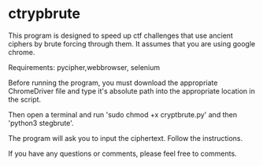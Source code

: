 # ctrypbrute
This program is designed to speed up ctf challenges that use ancient ciphers by brute forcing through them. It assumes that you are using google chrome.

Requirements: pycipher,webbrowser, selenium

Before running the program, you must download the appropriate ChromeDriver file and type it's absolute path into the appropriate location in the script.

Then open a terminal and run 'sudo chmod +x cryptbrute.py' and then 'python3 stegbrute'.

The program will ask you to input the ciphertext. Follow the instructions.

If you have any questions or comments, please feel free to comments.
